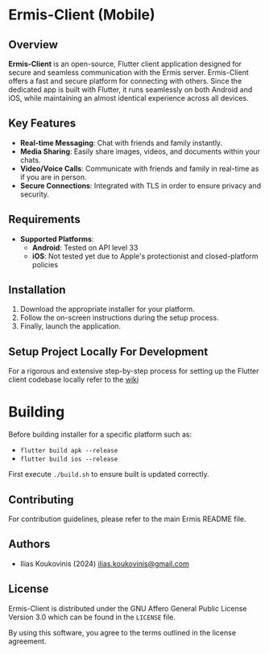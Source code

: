 # Ermis-Client (Mobile)

[ilias.koukovinis@gmail.com]: https://mail.google.com/mail/u/0/?tab=rm&ogbl#search/ilias.koukovinis%40gmail.com

## Overview

**Ermis-Client** is an open-source, Flutter client application designed for secure and seamless communication with the Ermis server. Ermis-Client offers a fast and secure platform for connecting with others. Since the dedicated app is built with Flutter, it runs seamlessly on both Android and iOS, while maintaining an almost identical experience across all devices.

## Key Features

- **Real-time Messaging**: Chat with friends and family instantly.
- **Media Sharing**: Easily share images, videos, and documents within your chats.
- **Video/Voice Calls**: Communicate with friends and family in real-time as if you are in person.
- **Secure Connections**: Integrated with TLS in order to ensure privacy and security.

## Requirements

- **Supported Platforms**:
    - **Android**: Tested on API level 33
    - **iOS**: Not tested yet due to Apple's protectionist and closed-platform policies

## Installation

1. Download the appropriate installer for your platform.
2. Follow the on-screen instructions during the setup process.
3. Finally, launch the application.

## Setup Project Locally For Development

For a rigorous and extensive step-by-step process for setting up the Flutter client codebase locally refer to the [wiki](https://github.com/Koukobin/Ermis/wiki/MobileClientSetupGuide)

# Building

Before building installer for a specific platform such as:

* `flutter build apk --release`
* `flutter build ios --release`

First execute `./build.sh` to ensure built is updated correctly.

## Contributing

For contribution guidelines, please refer to the main Ermis README file.

## Authors

* Ilias Koukovinis (2024) [ilias.koukovinis@gmail.com]

## License

Ermis-Client is distributed under the GNU Affero General Public License Version 3.0 which can be found in the `LICENSE` file.

By using this software, you agree to the terms outlined in the license agreement.

